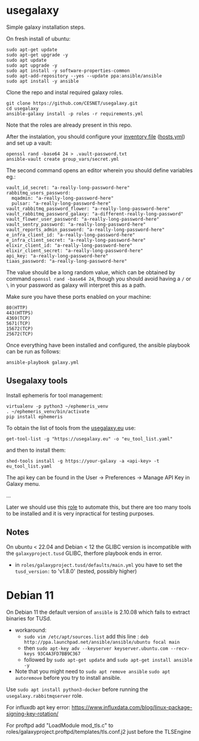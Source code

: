 # usegalaxy

Simple galaxy installation steps.

On fresh install of ubuntu:
```
sudo apt-get update
sudo apt-get upgrade -y
sudo apt update
sudo apt upgrade -y
sudo apt install -y software-properties-common
sudo apt-add-repository --yes --update ppa:ansible/ansible
sudo apt install -y ansible
```

Clone the repo and instal required galaxy roles.
```
git clone https://github.com/CESNET/usegalaxy.git
cd usegalaxy
ansible-galaxy install -p roles -r requirements.yml
```
Note that the roles are already present in this repo.

After the instalation, you should configure your [inventory file](https://training.galaxyproject.org/training-material/topics/admin/tutorials/ansible/tutorial.html#inventory-file) ([hosts.yml](https://github.com/CESNET/usegalaxy/blob/main/hosts.yml)) and set up a vault:
```
openssl rand -base64 24 > .vault-password.txt
ansible-vault create group_vars/secret.yml
```
The second command opens an editor wherein you should define variables eg.:
```
vault_id_secret: "a-really-long-password-here"
rabbitmq_users_password:
  mqadmin: "a-really-long-password-here"
  pulsar: "a-really-long-password-here"
vault_rabbitmq_password_flower: "a-really-long-password-here"
vault_rabbitmq_password_galaxy: "a-different-really-long-password"
vault_flower_user_password: "a-really-long-password-here"
vault_sentry_password: "a-really-long-password-here"
vault_reports_admin_password: "a-really-long-password-here"
e_infra_client_id: "a-really-long-password-here"
e_infra_client_secret: "a-really-long-password-here"
elixir_client_id: "a-really-long-password-here"
elixir_client_secret: "a-really-long-password-here"
api_key: "a-really-long-password-here"
tiaas_password: "a-really-long-password-here"
```
The value should be a long random value, which can be obtained by command `openssl rand -base64 24`, though you should avoid having a `/` or `\` in your password as galaxy will interpret this as a path.

Make sure you have these ports enabled on your machine:
```
80(HTTP)
443(HTTPS)
4369(TCP)
5671(TCP)
15672(TCP)
25672(TCP)
```

Once everything have been installed and configured, the ansible playbook can be run as follows:
```
ansible-playbook galaxy.yml
```

## Usegalaxy tools

Install ephemeris for tool management:
```
virtualenv -p python3 ~/ephemeris_venv
. ~/ephemeris_venv/bin/activate
pip install ephemeris
```
To obtain the list of tools from the [usegalaxy.eu](https://usegalaxy.eu) use:
```
get-tool-list -g "https://usegalaxy.eu" -o "eu_tool_list.yaml"
```
and then to install them:
```
shed-tools install -g https://your-galaxy -a <api-key> -t eu_tool_list.yaml
```
The api key can be found in the User -> Preferences -> Manage API Key in Galaxy menu.

...

Later we should use this [role](https://github.com/galaxyproject/ansible-galaxy-tools) to automate this, but there are too many tools to be installed and it is very inpractical for testing purposes. 

## Notes

On ubuntu < 22.04 and Debian < 12 the GLIBC version is incompatible with the ```galaxyproject.tusd``` GLIBC, therfore playbook ends in error.
- in `roles/galaxyproject.tusd/defaults/main.yml` you have to set the `tusd_version:` to 'v1.8.0' (tested, possibly higher)

# Debian 11

On Debian 11 the default version of `ansible` is 2.10.08 which fails to extract binaries for TUSd.
- workaround: 
  - `sudo vim /etc/apt/sources.list` add this line : `deb http://ppa.launchpad.net/ansible/ansible/ubuntu focal main`
  - then `sudo apt-key adv --keyserver keyserver.ubuntu.com --recv-keys 93C4A3FD7BB9C367`
  - followed by `sudo apt-get update` and `sudo apt-get install ansible -y`
- Note that you might need to `sudo apt remove ansible` `sudo apt autoremove` before you try to install ansible.

Use `sudo apt install python3-docker` before running the `usegalaxy.rabbitmqserver` role.

For influxdb apt key error: https://www.influxdata.com/blog/linux-package-signing-key-rotation/

For proftpd add "LoadModule mod_tls.c" to roles/galaxyproject.proftpd/templates/tls.conf.j2 just before the TLSEngine 
